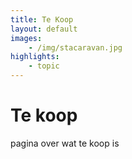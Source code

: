 ```yaml
---
title: Te Koop
layout: default
images:
    - /img/stacaravan.jpg
highlights:
    - topic
---
```


# Te koop
pagina over wat te koop is